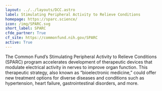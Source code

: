 ```yaml
---
layout: ../../layouts/DCC.astro
label: Stimulating Peripheral Activity to Relieve Conditions
homepage: https://sparc.science/
icon: /img/SPARC.svg
short_label: SPARC
cfde_partner: True
cf_site: https://commonfund.nih.gov/SPARC
active: True
---
```

The Common Fund’s Stimulating Peripheral Activity to Relieve Conditions (SPARC) program accelerates development of therapeutic devices that modulate electrical activity in nerves to improve organ function. This therapeutic strategy, also known as “bioelectronic medicine,” could offer new treatment options for diverse diseases and conditions such as hypertension, heart failure, gastrointestinal disorders, and more.